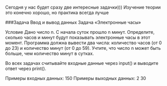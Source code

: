 Сегодня у нас будет сразу две интересные задачки)))
Изучение теории это конечно хорошо, но практика всегда лучше

###Задача Ввод и вывод данных Задача «Электронные часы»

Условие Дано число n. С начала суток прошло n минут. Определите, сколько часов и минут будут показывать электронные часы в этот момент. Программа должна вывести два числа: количество часов (от 0 до 23) и количество минут (от 0 до 59). Учтите, что число n может быть больше, чем количество минут в сутках.

Во всех задачах считывайте входные данные через input() и выводите ответ через print().

Примеры входных данных:
150
Примеры выходных данных:
2 30

